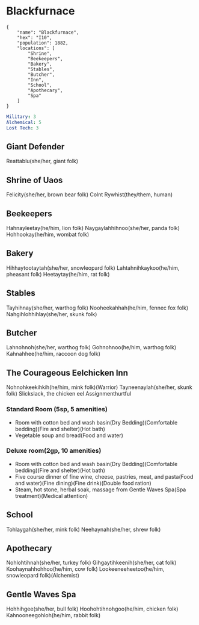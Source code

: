 # Blackfurnace

```
{
    "name": "Blackfurnace",
    "hex": "I10",
    "population": 1882,
    "locations": [
        "Shrine",
        "Beekeepers",
        "Bakery",
        "Stables",
        "Butcher",
        "Inn",
        "School",
        "Apothecary",
        "Spa"
    ]
}
```
```yml
Military: 3
Alchemical: 5
Lost Tech: 3
```

## Giant Defender
Reattablu(she/her, giant folk)

## Shrine of Uaos
Felicity(she/her, brown bear folk)
Colnt Rywhist(they/them, human)

## Beekeepers
Hahnayleetay(he/him, lion folk)
Naygaylahhihnoo(she/her, panda folk)
Hohhookay(he/him, wombat folk)

## Bakery
Hihhaytootaytah(she/her, snowleopard folk)
Lahtahnihkaykoo(he/him, pheasant folk)
Heetaytay(he/him, rat folk)

## Stables
Tayhihnay(she/her, warthog folk)
Nooheekahhah(he/him, fennec fox folk)
Nahgihlohhihlay(she/her, skunk folk)

## Butcher
Lahnohnoh(she/her, warthog folk)
Gohnohnoo(he/him, warthog folk)
Kahnahhee(he/him, raccoon dog folk)

## The Courageous Eelchicken Inn
Nohnohkeekihkih(he/him, mink folk)(Warrior)
Tayneenaylah(she/her, skunk folk)
Slickslack, the chicken eel
Assignmenthurtful

### Standard Room (5sp, 5 amenities)
- Room with cotton bed and wash basin(Dry Bedding)(Comfortable bedding)(Fire and shelter)(Hot bath)
- Vegetable soup and bread(Food and water)

### Deluxe room(2gp, 10 amenities)
- Room with cotton bed and wash basin(Dry Bedding)(Comfortable bedding)(Fire and shelter)(Hot bath)
- Five course dinner of fine wine, cheese, pastries, meat, and pasta(Food and water)(Fine dining)(Fine drink)(Double food ration)
- Steam, hot stone, herbal soak, massage from Gentle Waves Spa(Spa treatment)(Medical attention)

## School
Tohlaygah(she/her, mink folk)
Neehaynah(she/her, shrew folk)

## Apothecary
Nohlohtihnah(she/her, turkey folk)
Gihgaytihkeenih(she/her, cat folk)
Koohaynahhohhoo(he/him, cow folk)
Lookeeneeheetoo(he/him, snowleopard folk)(Alchemist)

## Gentle Waves Spa
Hohhihgee(she/her, bull folk)
Hoohohtihnohgoo(he/him, chicken folk)
Kahnooneegohloh(he/him, rabbit folk)